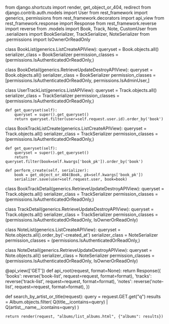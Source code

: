 from django.shortcuts import render, get_object_or_404, redirect
from django.contrib.auth.models import User
from rest_framework import generics, permissions
from rest_framework.decorators import api_view
from rest_framework.response import Response
from rest_framework.reverse import reverse
from .models import Book, Track, Note, CustomUser
from .serializers import BookSerializer, TrackSerializer, NoteSerializer
from .permissions import IsOwnerOrReadOnly


class BookList(generics.ListCreateAPIView):
    queryset = Book.objects.all()
    serializer_class = BookSerializer
    permission_classes = (permissions.IsAuthenticatedOrReadOnly,)


class BookDetail(generics.RetrieveUpdateDestroyAPIView):
    queryset = Book.objects.all()
    serializer_class = BookSerializer
    permission_classes = [permissions.IsAuthenticatedOrReadOnly, permissions.IsAdminUser,]


class UserTrackList(generics.ListAPIView):
    queryset = Track.objects.all()
    serializer_class = TrackSerializer
    permission_classes = (permissions.IsAuthenticatedOrReadOnly,)

    def get_queryset(self):
        queryset = super().get_queryset()
        return queryset.filter(user=self.request.user.id).order_by('book')


class BookTrackListCreate(generics.ListCreateAPIView):
    queryset = Track.objects.all()
    serializer_class = TrackSerializer
    permission_classes = (permissions.IsAuthenticatedOrReadOnly,)

    def get_queryset(self):
        queryset = super().get_queryset()
        return queryset.filter(book=self.kwargs['book_pk']).order_by('book')

    def perform_create(self, serializer):
        book = get_object_or_404(Book, pk=self.kwargs['book_pk'])
        serializer.save(user=self.request.user, book=book)


class BookTrackDetail(generics.RetrieveUpdateDestroyAPIView):
    queryset = Track.objects.all()
    serializer_class = TrackSerializer
    permission_classes = (permissions.IsAuthenticatedOrReadOnly,)


class TrackDetail(generics.RetrieveUpdateDestroyAPIView):
    queryset = Track.objects.all()
    serializer_class = TrackSerializer
    permission_classes = (permissions.IsAuthenticatedOrReadOnly, IsOwnerOrReadOnly)


class NoteList(generics.ListCreateAPIView):
    queryset = Note.objects.all().order_by('-created_at')
    serializer_class = NoteSerializer
    permission_classes = (permissions.IsAuthenticatedOrReadOnly,)


class NoteDetail(generics.RetrieveUpdateDestroyAPIView):
    queryset = Note.objects.all()
    serializer_class = NoteSerializer
    permission_classes = (permissions.IsAuthenticatedOrReadOnly, IsOwnerOrReadOnly)


@api_view(['GET'])
def api_root(request, format=None):
    return Response({
        'books': reverse('book-list', request=request, format=format),
        'tracks': reverse('track-list', request=request, format=format),
        'notes': reverse('note-list', request=request, format=format),
    })



def search_by_artist_or_title(request):
    query = request.GET.get("q")
    results = Album.objects.filter(
        Q(title__icontains=query) | Q(artist__name__icontains=query)
    )

    return render(request, "albums/list_albums.html", {"albums": results})